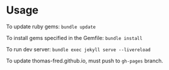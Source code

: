 # Usage

To update ruby gems: `bundle update`

To install gems specified in the Gemfile: `bundle install`

To run dev server: `bundle exec jekyll serve --livereload`

To update thomas-fred.github.io, must push to `gh-pages` branch.
